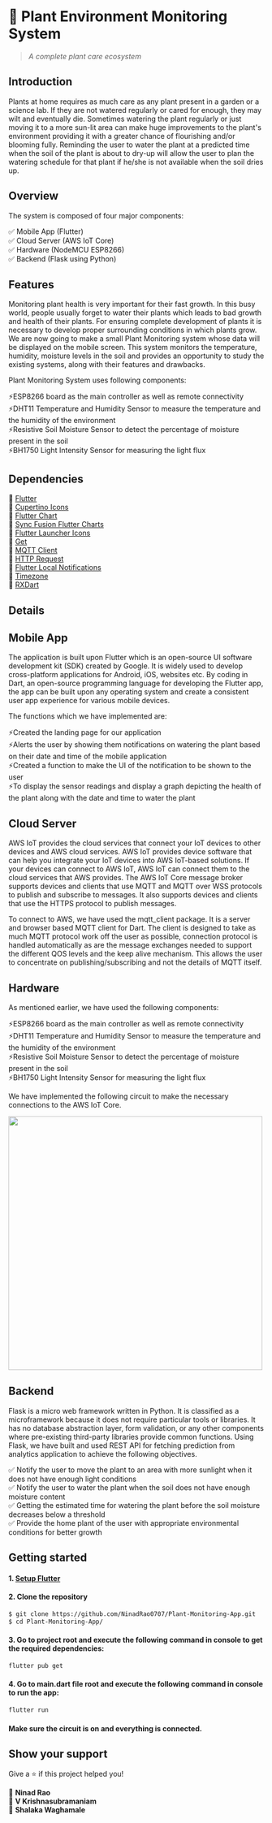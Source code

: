 # 🌱 Plant Environment Monitoring System
> _A complete plant care ecosystem_

## Introduction

Plants at home requires as much care as any plant present in a garden or a science lab. If they are not watered regularly or cared for enough, they may wilt and eventually die. Sometimes watering the plant regularly or just moving it to a more sun-lit area can make huge improvements to the plant's environment providing it with a greater chance of flourishing and/or blooming fully. Reminding the user to water the plant at a predicted time when the soil of the plant is about to dry-up will allow the user to plan the watering schedule for that plant if he/she is not available when the soil dries up.

## Overview

The system is composed of four major components:

✅ Mobile App (Flutter)\
✅ Cloud Server (AWS IoT Core)\
✅ Hardware (NodeMCU ESP8266)\
✅ Backend (Flask using Python)

## Features

Monitoring plant health is very important for their fast growth. In this busy world, people usually forget to water their plants which leads to bad growth and health of their plants. For ensuring complete development of plants it is necessary to develop proper surrounding conditions in which plants grow. We are now going to make a small Plant Monitoring system whose data will be displayed on the mobile screen. This system monitors the temperature, humidity, moisture levels in the soil and provides an opportunity to study the existing systems, along with their features and drawbacks.

Plant Monitoring System uses following components:

⚡️ESP8266 board as the main controller as well as remote connectivity\
⚡️DHT11 Temperature and Humidity Sensor to measure the temperature and the humidity of the environment\
⚡️Resistive Soil Moisture Sensor to detect the percentage of moisture present in the soil\
⚡️BH1750 Light Intensity Sensor for measuring the light flux

## Dependencies

📄 [Flutter](https://flutter.dev/)\
📄 [Cupertino Icons](https://pub.dev/packages/cupertino_icons)\
📄 [Flutter Chart](https://pub.dev/packages/fl_chart)\
📄 [Sync Fusion Flutter Charts](https://pub.dev/packages/syncfusion_flutter_charts)\
📄 [Flutter Launcher Icons](https://pub.dev/packages/flutter_launcher_icons)\
📄 [Get](https://pub.dev/packages/get)\
📄 [MQTT Client](https://pub.dev/packages/mqtt_client)\
📄 [HTTP Request](https://pub.dev/packages/http)\
📄 [Flutter Local Notifications](https://pub.dev/packages/flutter_local_notifications)\
📄 [Timezone](https://pub.dev/packages/timezone)\
📄 [RXDart](https://pub.dev/packages/rxdart)

## Details

## Mobile App

The application is built upon Flutter which is an open-source UI software development kit (SDK) created by Google. It is widely used to develop cross-platform applications for Android, iOS, websites etc. By coding in Dart, an open-source programming language for developing the Flutter app, the app can be built upon any operating system and create a consistent user app experience for various mobile devices.

The functions which we have implemented are:

⚡️Created the landing page for our application\
⚡️Alerts the user by showing them notifications on watering the plant based on their date and time of the mobile application\
⚡️Created a function to make the UI of the notification to be shown to the user\
⚡️To display the sensor readings and display a graph depicting the health of the plant along with the date and time to water the plant

## Cloud Server

AWS IoT provides the cloud services that connect your IoT devices to other devices and AWS cloud services. AWS IoT provides device software that can help you integrate your IoT devices into AWS IoT-based solutions. If your devices can connect to AWS IoT, AWS IoT can connect them to the cloud services that AWS provides. The AWS IoT Core message broker supports devices and clients that use MQTT and MQTT over WSS protocols to publish and subscribe to messages. It also supports devices and clients that use the HTTPS protocol to publish messages.

To connect to AWS, we have used the mqtt_client package. It is a server and browser based MQTT client for Dart. The client is designed to take as much MQTT protocol work off the user as possible, connection protocol is handled automatically as are the message exchanges needed to support the different QOS levels and the keep alive mechanism. This allows the user to concentrate on publishing/subscribing and not the details of MQTT itself.

## Hardware

As mentioned earlier, we have used the following components:

⚡️ESP8266 board as the main controller as well as remote connectivity\
⚡️DHT11 Temperature and Humidity Sensor to measure the temperature and the humidity of the environment\
⚡️Resistive Soil Moisture Sensor to detect the percentage of moisture present in the soil\
⚡️BH1750 Light Intensity Sensor for measuring the light flux

We have implemented the following circuit to make the necessary connections to the AWS IoT Core.

<img src="https://user-images.githubusercontent.com/67018142/198600631-97e66a38-90a9-42d9-bfec-1e546bb078a0.png" width="500" />

## Backend

Flask is a micro web framework written in Python. It is classified as a microframework because it does not require particular tools or libraries. It has no database abstraction layer, form validation, or any other components where pre-existing third-party libraries provide common functions. Using Flask, we have built and used REST API for fetching prediction from analytics application to achieve the following objectives.

✅ Notify the user to move the plant to an area with more sunlight when it does not have enough light conditions\
✅ Notify the user to water the plant when the soil does not have enough moisture content\
✅ Getting the estimated time for watering the plant before the soil moisture decreases below a threshold\
✅ Provide the home plant of the user with appropriate environmental conditions for better growth

## Getting started

#### 1. [Setup Flutter](https://flutter.dev/docs/get-started/install)

#### 2. Clone the repository

```sh
$ git clone https://github.com/NinadRao0707/Plant-Monitoring-App.git
$ cd Plant-Monitoring-App/
```

#### 3. Go to project root and execute the following command in console to get the required dependencies:

```sh
flutter pub get
```

#### 4. Go to main.dart file root and execute the following command in console to run the app:

```sh
flutter run
```

#### Make sure the circuit is on and everything is connected.

## Show your support

Give a ⭐️ if this project helped you!

👤 **Ninad Rao**\
👤 **V Krishnasubramaniam**\
👤 **Shalaka Waghamale**
